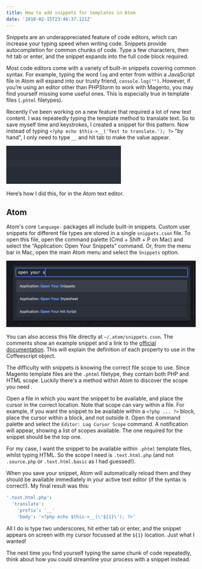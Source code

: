 ```yaml
---
title: How to add snippets for templates in Atom
date: '2018-02-15T23:46:37.121Z'
---
```


Snippets are an underappreciated feature of code editors, which can increase your typing speed when writing code. Snippets provide autocompletion for common chunks of code. Type a few characters, then hit tab or enter, and the snippet expands into the full code block required.

Most code editors come with a variety of built-in snippets covering common syntax. For example, typing the word `log` and enter from within a JavaScript file in Atom will expand into our trusty friend, `console.log("")`. However, if you’re using an editor other than PHPStorm to work with Magento, you may find yourself missing some useful ones. This is especially true in template files (`.phtml` filetypes).

Recently I’ve been working on a new feature that required a lot of new text content. I was repeatedly typing the template method to translate text. So to save myself time and keystrokes, I created a snippet for this pattern. Now instead of typing `<?php echo $this->__('Text to translate.'); ?>` "by hand", I only need to type `__` and hit tab to make the value appear.

![translate snippet](./autocomplete.gif)

Here’s how I did this, for in the Atom text editor.

## Atom

Atom's core `language-` packages all include built-in snippets. Custom user snippets for different file types are stored in a single `snippets.cson` file. To open this file, open the command palette (Cmd + Shift + P on Mac) and select the “Application: Open Your Snippets” command. Or, from the menu bar in Mac, open the main Atom menu and select the `Snippets` option.

![command palette](./command-palette.png)

You can also access this file directly at `~/.atom/snippets.cson`. The comments show an example snippet and a link to the [official documentation](http://flight-manual.atom.io/using-atom/sections/snippets/). This will explain the definition of each property to use in the Coffeescript object.

The difficulty with snippets is knowing the correct file scope to use. Since Magento template files are the `.phtml` filetype, they contain both PHP and HTML scope. Luckily there's a method within Atom to discover the scope you need .

Open a file in which you want the snippet to be available, and place the cursor in the correct location. Note that scope can vary within a file. For example, if you want the snippet to be available within a `<?php ... ?>` block, place the cursor within a block, and not outside it. Open the command palette and select the `Editor: Log Cursor Scope` command. A notification will appear, showing a list of scopes available. The one required for the snippet should be the top one.

For my case, I want the snippet to be available within `.phtml` template files, whilst typing HTML. So the scope I need is `.text.html.php` (and not `.source.php` or `.text.html.basic` as I had guessed!).

When you save your snippet, Atom will automatically reload them and they should be available immediately in your active text editor (if the syntax is correct!). My final result was this:

```coffeescript
'.text.html.php':
  'translate':
    'prefix': '__'
    'body': '<?php echo $this->__(\'${1}\'); ?>'
```

All I do is type two underscores, hit either tab or enter, and the snippet appears on screen with my cursor focussed at the `${1}` location. Just what I wanted!

The next time you find yourself typing the same chunk of code repeatedly, think about how you could streamline your process with a snippet instead.
